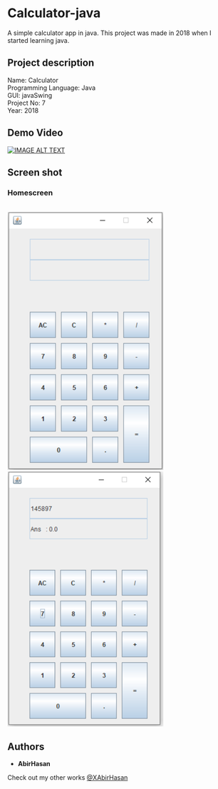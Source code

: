 # Calculator-java
A simple calculator app in java. This project was made in 2018 when I started learning java.


## Project description
Name: Calculator <br>
Programming Language: Java <br>
GUI: javaSwing <br>
Project No: 7 <br>
Year: 2018

## Demo Video
[![IMAGE ALT TEXT](http://img.youtube.com/vi/dIQwkALpu0g/0.jpg)](http://www.youtube.com/watch?v=dIQwkALpu0g "Calculator || java")

## Screen shot
### Homescreen
<br>
<img src="demo/1.png" alt="HomeScreen" width="350"/>

<br>
<img src="demo/2.png" alt="Instruction Page" width="350"/>


## Authors

* **AbirHasan**

Check out my other works [@XAbirHasan](https://github.com/XAbirHasan)
